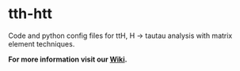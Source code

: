 # tth-htt
Code and python config files for ttH, H -> tautau analysis with matrix element techniques.

**For more information visit our [Wiki](https://github.com/HEP-KBFI/tth-htt/wiki).**

